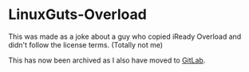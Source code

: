 # LinuxGuts-Overload
This was made as a joke about a guy who copied iReady Overload and didn't follow the license terms. (Totally not me)
 
This has now been archived as I also have moved to [GitLab](https://gitlab.com/WildSir).
